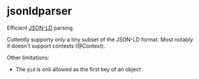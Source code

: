 # jsonldparser

Efficient [JSON-LD](http://json-ld.org/) parsing.

Cuttently supporty only a tiny subset of the JSON-LD format. Most notably it 
doesn't support contexts (@Context).

Other limitations:
- The `@id` is onli allowed as the first key of an object
